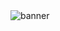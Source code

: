 <img src="https://capsule-render.vercel.app/api?type=waving&height=300&color=535c3d&text=Daniel%20Fidalgo&reversal=false&fontColor=FFFFFF&animation=fadeIn&fontSize=50" alt="banner">